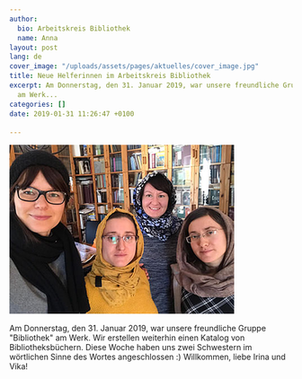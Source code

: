 ```yaml
---
author:
  bio: Arbeitskreis Bibliothek
  name: Anna
layout: post
lang: de
cover_image: "/uploads/assets/pages/aktuelles/cover_image.jpg"
title: Neue Helferinnen im Arbeitskreis Bibliothek
excerpt: Am Donnerstag, den 31. Januar 2019, war unsere freundliche Gruppe "Bibliothek"
  am Werk...
categories: []
date: 2019-01-31 11:26:47 +0100

---
```

<div class="full zoomable"><img src="/uploads/media/2019/19.01.31_2.jpg"></div>

Am Donnerstag, den 31. Januar 2019, war unsere freundliche Gruppe "Bibliothek" am Werk. Wir erstellen weiterhin einen Katalog von Bibliotheksbüchern. Diese Woche haben uns zwei Schwestern im wörtlichen Sinne des Wortes angeschlossen :) Willkommen, liebe Irina und Vika!
